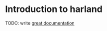 # Introduction to harland

TODO: write [great documentation](http://jacobian.org/writing/great-documentation/what-to-write/)
